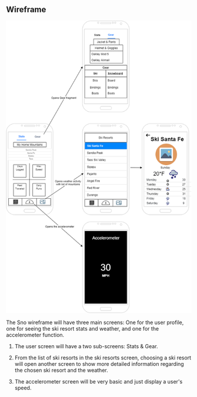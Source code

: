 ## Wireframe

[![Wireframe](../img/sno-wireframe.png)](../pdf/sno-wireframe.pdf)

The Sno wireframe will have three main screens: One for the user profile, one for seeing the ski resort stats and weather, 
and one for the accelerometer function.

  1. The user screen will have a two sub-screens: Stats & Gear.

  2. From the list of ski resorts in the ski resorts screen, choosing a ski resort will open another screen to show 
more detailed information regarding the chosen ski resort and the weather.

  3. The accelerometer screen will be very basic and just display a user's speed.